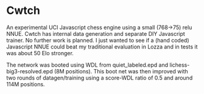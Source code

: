 # Cwtch
An experimental UCI Javascript chess engine using a small (768->75) relu NNUE. Cwtch has internal data generation and separate DIY Javascript trainer. No further work is planned. I just wanted to see if a (hand coded) Javascript NNUE could beat my traditional evaluation in Lozza and in tests it was about 50 Elo stronger.

The network was booted using WDL from quiet_labeled.epd and lichess-big3-resolved.epd (8M positions). This boot net was then improved with two rounds of datagen/training using a score-WDL ratio of 0.5 and around 114M positions. 

